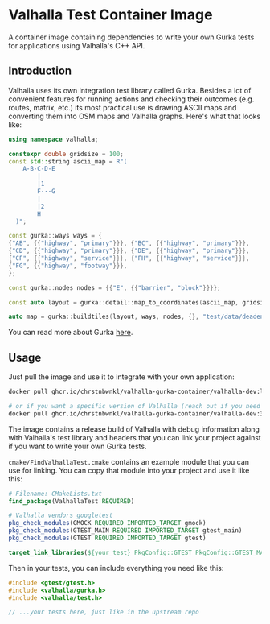 # Valhalla Test Container Image

A container image containing dependencies to write your own Gurka tests for applications using Valhalla's C++ API.

## Introduction 

Valhalla uses its own integration test library called Gurka. Besides a lot of convenient features for running actions and checking their outcomes (e.g. routes, matrix, etc.) its most practical use is drawing ASCII maps and converting them into OSM maps and Valhalla graphs. Here's what that looks like:  

```cpp
using namespace valhalla;

constexpr double gridsize = 100;
const std::string ascii_map = R"(
    A-B-C-D-E
        |
        |1
        F···G
        |
        |2
        H
  )";

const gurka::ways ways = {
{"AB", {{"highway", "primary"}}}, {"BC", {{"highway", "primary"}}},
{"CD", {{"highway", "primary"}}}, {"DE", {{"highway", "primary"}}},
{"CF", {{"highway", "service"}}}, {"FH", {{"highway", "service"}}},
{"FG", {{"highway", "footway"}}},
};

const gurka::nodes nodes = {{"E", {{"barrier", "block"}}}};

const auto layout = gurka::detail::map_to_coordinates(ascii_map, gridsize);

auto map = gurka::buildtiles(layout, ways, nodes, {}, "test/data/deadend");
```

You can read more about Gurka [here](https://github.com/valhalla/valhalla/blob/master/docs/docs/test/gurka.md).

## Usage 

Just pull the image and use it to integrate with your own application:

```sh 
docker pull ghcr.io/chrstnbwnkl/valhalla-gurka-container/valhalla-dev:latest

# or if you want a specific version of Valhalla (reach out if you need an older version)
docker pull ghcr.io/chrstnbwnkl/valhalla-gurka-container/valhalla-dev:3.5.1
```

The image contains a release build of Valhalla with debug information along with Valhalla's test library and headers that you can link your project against if you want to write your own Gurka tests. 

`cmake/FindValhallaTest.cmake` contains an example module that you can use for linking. You can copy that module into your project and use it like this: 

```cmake 
# Filename: CMakeLists.txt
find_package(ValhallaTest REQUIRED)

# Valhalla vendors googletest
pkg_check_modules(GMOCK REQUIRED IMPORTED_TARGET gmock)
pkg_check_modules(GTEST_MAIN REQUIRED IMPORTED_TARGET gtest_main)
pkg_check_modules(GTEST REQUIRED IMPORTED_TARGET gtest)

target_link_libraries(${your_test} PkgConfig::GTEST PkgConfig::GTEST_MAIN PkgConfig::GMOCK ${VALHALLA_TEST_LIB})
``` 


Then in your tests, you can include everything you need like this: 

```cpp 
#include <gtest/gtest.h>
#include <valhalla/gurka.h>
#include <valhalla/test.h>

// ...your tests here, just like in the upstream repo
```
